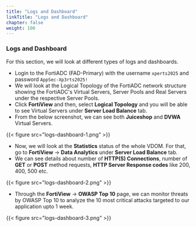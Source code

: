 ```yaml
---
title: "Logs and Dashboard"
linkTitle: "Logs and Dashboard"
chapter: false
weight: 100
---
```


### Logs and Dashboard

For this section, we will look at different types of logs and dashboards.

* Login to the FortiADC (FAD-Primary) with the username ```xperts2025``` and password ```AppSec-Xp3rts2025!```
* We will look at the Logical Topology of the FortiADC network structure showing the FortiADC's Virtual Servers, Server Pools and Real Servers under the respective Server Pools. 
* Click **FortiView** and then, select **Logical Topology** and you will be able to see Virtual Servers under **Server Load Balance** tab. 
* From the below screenshot, we can see both **Juiceshop** and **DVWA** Virtual Servers.

{{< figure src="logs-dashboard-1.png" >}}

* Now, we will look at the **Statistics** status of the whole VDOM. For that, go to **FortiView** → **Data Analytics** under **Server Load Balance** tab.
* We can see details about number of **HTTP(S) Connections**, number of **GET** or **POST** method requests, **HTTP Server Response codes** like 200, 400, 500  etc. 

{{< figure src="logs-dashboard-2.png" >}}

* Through the **FortiView** → **OWASP Top 10** page, we can monitor threats by OWASP Top 10 to analyze the 10 most critical attacks targeted to our application upto 1 week. 

{{< figure src="logs-dashboard-3.png" >}}